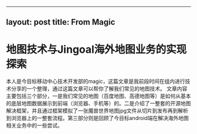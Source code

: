 
---
layout: post
title: From Magic
---

# 地图技术与Jingoal海外地图业务的实现探索



本人是今目标移动中心技术开发部的magic，这篇文章是我前段时间在组内进行技术分享的一个整理，通过这篇文章可以帮你了解我们常见的地图技术。
文章内容主要包括三个部分，一是我们常见的地图（百度地图、高德地图等）是如何从基本的底层地图数据展示到前端（浏览器、手机等）的。二是介绍了一整套的开源地图解决框架，并且通过框架模拟了一张魔兽世界地图jpg文件从切片到发布再到解析到浏览器上的一整套流程。第三部分则是回顾了今目标android端在解决海外地图相关业务中的一些尝试。